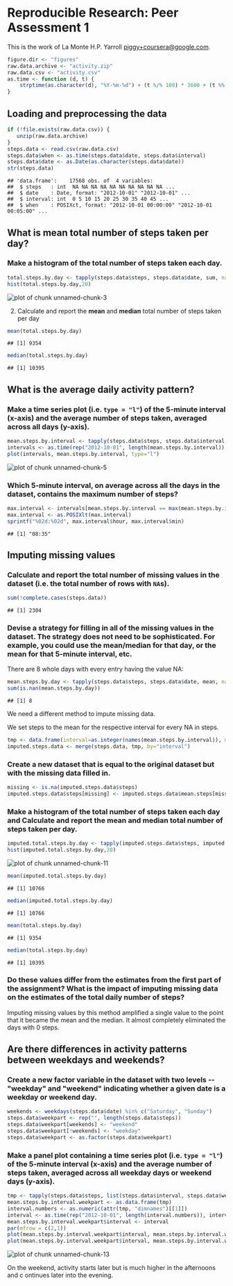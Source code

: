 # Reproducible Research: Peer Assessment 1

This is the work of La Monte H.P. Yarroll <piggy+coursera@google.com>.


```r
figure.dir <- "figures"
raw.data.archive <- "activity.zip"
raw.data.csv <- "activity.csv"
as.time <- function (d, t) {
    strptime(as.character(d), "%Y-%m-%d") + (t %/% 100) * 3600 + (t %% 100) * 60
}
```

## Loading and preprocessing the data

```r
if (!file.exists(raw.data.csv)) {
   unzip(raw.data.archive)
}
steps.data <- read.csv(raw.data.csv)
steps.data$when <- as.time(steps.data$date, steps.data$interval)
steps.data$date <- as.Date(as.character(steps.data$date))
str(steps.data)
```

```
## 'data.frame':	17568 obs. of  4 variables:
##  $ steps   : int  NA NA NA NA NA NA NA NA NA NA ...
##  $ date    : Date, format: "2012-10-01" "2012-10-01" ...
##  $ interval: int  0 5 10 15 20 25 30 35 40 45 ...
##  $ when    : POSIXct, format: "2012-10-01 00:00:00" "2012-10-01 00:05:00" ...
```

## What is mean total number of steps taken per day?

### Make a histogram of the total number of steps taken each day.


```r
total.steps.by.day <- tapply(steps.data$steps, steps.data$date, sum, na.rm=TRUE, simplify=TRUE)
hist(total.steps.by.day,20)
```

![plot of chunk unnamed-chunk-3](figure/unnamed-chunk-3.png) 

2. Calculate and report the **mean** and **median** total number of steps taken per day


```r
mean(total.steps.by.day)
```

```
## [1] 9354
```

```r
median(total.steps.by.day)
```

```
## [1] 10395
```
## What is the average daily activity pattern?

### Make a time series plot (i.e. `type = "l"`) of the 5-minute interval (x-axis) and the average number of steps taken, averaged across all days (y-axis).


```r
mean.steps.by.interval <- tapply(steps.data$steps, steps.data$interval, mean, na.rm=TRUE, simplify=TRUE)
intervals <- as.time(rep("2012-10-01", length(mean.steps.by.interval)), as.numeric(names(mean.steps.by.interval)))
plot(intervals, mean.steps.by.interval, type="l")
```

![plot of chunk unnamed-chunk-5](figure/unnamed-chunk-5.png) 

### Which 5-minute interval, on average across all the days in the dataset, contains the maximum number of steps?

```r
max.interval <- intervals[mean.steps.by.interval == max(mean.steps.by.interval)]
max.interval <- as.POSIXlt(max.interval)
sprintf("%02d:%02d", max.interval$hour, max.interval$min)
```

```
## [1] "08:35"
```
## Imputing missing values

### Calculate and report the total number of missing values in the dataset (i.e. the total number of rows with `NA`s).


```r
sum(!complete.cases(steps.data))
```

```
## [1] 2304
```

### Devise a strategy for filling in all of the missing values in the dataset. The strategy does not need to be sophisticated. For example, you could use the mean/median for that day, or the mean for that 5-minute interval, etc.

There are 8 whole days with every entry having the value NA:

```r
mean.steps.by.day <- tapply(steps.data$steps, steps.data$date, mean, na.rm=TRUE, simplify=TRUE)
sum(is.nan(mean.steps.by.day))
```

```
## [1] 8
```
We need a different method to impute missing data.

We set steps to the mean for the respective interval for every NA in steps.

```r
tmp <- data.frame(interval=as.integer(names(mean.steps.by.interval)), mean.steps=mean.steps.by.interval)
imputed.steps.data <- merge(steps.data, tmp, by="interval")
```

### Create a new dataset that is equal to the original dataset but with the missing data filled in.


```r
missing <- is.na(imputed.steps.data$steps)
imputed.steps.data$steps[missing] <- imputed.steps.data$mean.steps[missing]
```

### Make a histogram of the total number of steps taken each day and Calculate and report the **mean** and **median** total number of steps taken per day.


```r
imputed.total.steps.by.day <- tapply(imputed.steps.data$steps, imputed.steps.data$date, sum, na.rm=TRUE, simplify=TRUE)
hist(imputed.total.steps.by.day,20)
```

![plot of chunk unnamed-chunk-11](figure/unnamed-chunk-11.png) 

```r
mean(imputed.total.steps.by.day)
```

```
## [1] 10766
```

```r
median(imputed.total.steps.by.day)
```

```
## [1] 10766
```

```r
mean(total.steps.by.day)
```

```
## [1] 9354
```

```r
median(total.steps.by.day)
```

```
## [1] 10395
```

### Do these values differ from the estimates from the first part of the assignment? What is the impact of imputing missing data on the estimates of the total daily number of steps?

Imputing missing values by this method amplified a single value to the
point that it became the mean and the median. It almost completely eliminated
the days with 0 steps.

## Are there differences in activity patterns between weekdays and weekends?

### Create a new factor variable in the dataset with two levels -- "weekday" and "weekend" indicating whether a given date is a weekday or weekend day.


```r
weekends <- weekdays(steps.data$date) %in% c("Saturday", "Sunday")
steps.data$weekpart <- rep("", length(steps.data$steps))
steps.data$weekpart[weekends] <- "weekend"
steps.data$weekpart[!weekends] <- "weekday"
steps.data$weekpart <- as.factor(steps.data$weekpart)
```
### Make a panel plot containing a time series plot (i.e. `type = "l"`) of the 5-minute interval (x-axis) and the average number of steps taken, averaged across all weekday days or weekend days (y-axis).


```r
tmp <- tapply(steps.data$steps, list(steps.data$interval, steps.data$weekpart), mean, na.rm=TRUE, simplify=TRUE)
mean.steps.by.interval.weekpart <- as.data.frame(tmp)
interval.numbers <- as.numeric(attr(tmp, "dimnames")[[1]])
interval <- as.time(rep("2012-10-01", length(interval.numbers)), interval.numbers)
mean.steps.by.interval.weekpart$interval <- interval
par(mfrow = c(2,1))
plot(mean.steps.by.interval.weekpart$interval, mean.steps.by.interval.weekpart$weekend, type="l", main="Weekend steps by time of day", xlab="time", ylab="mean steps")
plot(mean.steps.by.interval.weekpart$interval, mean.steps.by.interval.weekpart$weekday, type="l", main="Weekday steps by time of day", xlab="time", ylab="mean steps")
```

![plot of chunk unnamed-chunk-13](figure/unnamed-chunk-13.png) 

On the weekend, activity starts later but is much higher in the
afternoons and c ontinues later into the evening.
